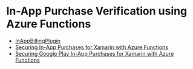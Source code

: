# In-App Purchase Verification using Azure Functions

- [InAppBillingPlugin](https://jamesmontemagno.github.io/InAppBillingPlugin/)
- [Securing In-App Purchases for Xamarin with Azure Functions](http://jonathanpeppers.com/Blog/securing-in-app-purchases-for-xamarin-with-azure-functions)
- [Securing Google Play In-App Purchases for Xamarin with Azure Functions](http://jonathanpeppers.com/Blog/securing-google-play-in-app-purchases-for-xamarin-with-azure-functions)